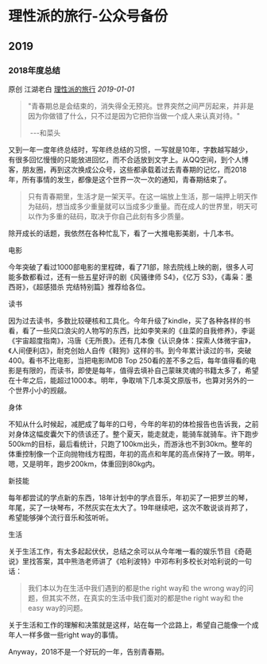 # 理性派的旅行-公众号备份
## 2019

### 2018年度总结

原创 江湖老白 [理性派的旅行](javascript:void(0);) *2019-01-01*

> "青春期总是会结束的，消失得全无预兆。世界突然之间严厉起来，并非是因为你做错了什么，只不过是因为它把你当做一个成人来认真对待。"     
>
> ​                      ---和菜头



又到一年一度年终总结时，写年终总结的习惯，一写就是10年，字数越写越少，有很多回忆慢慢的只能放进回忆，而不合适放到文字上。从QQ空间，到个人博客，朋友圈，再到这次换成公众号，这些都承载着过去青春期的记忆，而2018年，所有事情的发生，都像是这个世界一次一次的通知，青春期结束了。



> 只有青春期里，生活才是一架天平。在这一端放上生活，那一端押上明天作为砝码，想当成多少重量就可以当成多少重量。而在成人的世界里，明天可以作为多重的砝码，取决于你自己此刻有多少质量。



除开成长的话题，我依然在各种忙乱下，看了一大推电影美剧，十几本书。



电影



今年突破了看过1000部电影的里程碑，看了71部，除去院线上映的剧，很多人可能多数都看过，还有一些五星好评的剧《风骚律师 S4》，《亿万 S3》，《毒枭：墨西哥》，《超感猎杀 完结特别篇》推荐给各位。



读书

因为过去读书，多数比较硬核和工具化。今年升级了kindle，买了各种各样的书看，看了一些风口浪尖的人物写的东西，比如李笑来的《韭菜的自我修养》，李诞《宇宙超度指南》，冯唐《无所畏》。还有几本像《认识身体：探索人体微宇宙》，《人间便利店》，耐克创始人自传《鞋狗》这样的书。到今年累计读过的书，突破400。看书不比电影，当把电影IMDB Top 250看的差不多之后，每年值得看的电影是有限的，而读书，即使是每年，值得去填补自己蒙昧灵魂的书籍太多了，希望在十年之后，能超过1000本。明年，争取啃下几本英文原版书，也算对另外的一个世界小小的觊觎。



身体

不知从什么时候起，减肥成了每年的口号，今年的年初的体检报告也告诉我，之前对身体这幅皮囊欠下的债该还了。整个夏天，能走就走，能骑车就骑车。许下跑步500km的目标，最后看统计，只跑了100km出头，而游泳也不到30km。整年的体重控制像一个正向抛物线方程图，年初的高点和年尾的高点保持了一致。明年，嗯，又是明年，跑步200km，体重回到80kg内。



新技能

每年都尝试的学点新的东西，18年计划中的学点音乐，年初买了一把罗兰的琴，年尾，买了一块琴布，不然灰实在太大了。19年继续吧，这次不敢说谈肖邦了，希望能够弹个流行音乐和弦听听。



生活

关于生活工作，有太多起起伏伏，总结之余可以从今年唯一看的娱乐节目《奇葩说》里找答案，其中熊浩老师讲了《哈利波特》中邓布利多校长对哈利说的一句话：



> 我们本以为在生活中我们遇到的都是the right way和 the wrong way的问题，但其实不然，在真实的生活中我们面对的都是the right way和 the easy way的问题。



关于生活和工作的理解和决策就是这样，站在每一个岔路上，希望自己能像一个成年人一样多做一些right way的事情。



Anyway，2018不是一个好玩的一年，告别青春期。